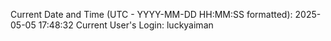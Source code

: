 Current Date and Time (UTC - YYYY-MM-DD HH:MM:SS formatted): 2025-05-05 17:48:32
Current User's Login: luckyaiman
